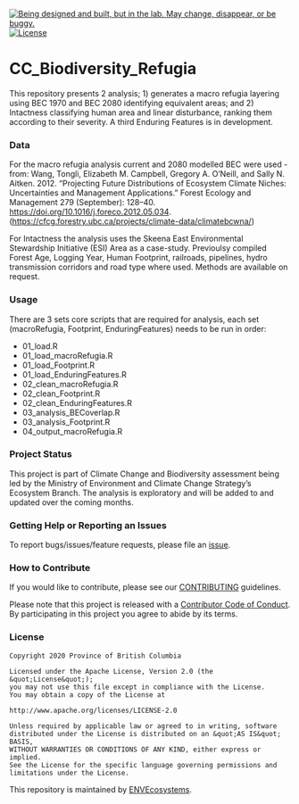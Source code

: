 
<a id="devex-badge" rel="Exploration" href="https://github.com/BCDevExchange/assets/blob/master/README.md"><img alt="Being designed and built, but in the lab. May change, disappear, or be buggy." style="border-width:0" src="https://assets.bcdevexchange.org/images/badges/exploration.svg" title="Being designed and built, but in the lab. May change, disappear, or be buggy." /></a>
[![License](https://img.shields.io/badge/License-Apache%202.0-blue.svg)](https://opensource.org/licenses/Apache-2.0)

# CC\_Biodiversity\_Refugia

This repository presents 2 analysis; 1) generates a macro refugia
layering using BEC 1970 and BEC 2080 identifying equivalent areas; and
2) Intactness classifying human area and linear disturbance, ranking
them according to their severity. A third Enduring Features is in
development.

### Data

For the macro refugia analysis current and 2080 modelled BEC were used -
from: Wang, Tongli, Elizabeth M. Campbell, Gregory A. O’Neill, and Sally
N. Aitken. 2012. “Projecting Future Distributions of Ecosystem Climate
Niches: Uncertainties and Management Applications.” Forest Ecology and
Management 279 (September): 128–40.
<https://doi.org/10.1016/j.foreco.2012.05.034>.
(<https://cfcg.forestry.ubc.ca/projects/climate-data/climatebcwna/>)

For Intactness the analysis uses the Skeena East Environmental
Stewardship Initiative (ESI) Area as a case-study. Previoulsy compiled
Forest Age, Logging Year, Human Footprint, railroads, pipelines, hydro
transmission corridors and road type where used. Methods are available
on request.

### Usage

There are 3 sets core scripts that are required for analysis, each set
(macroRefugia, Footprint, EnduringFeatures) needs to be run in order:

  - 01\_load.R
  - 01\_load\_macroRefugia.R
  - 01\_load\_Footprint.R
  - 01\_load\_EnduringFeatures.R
  - 02\_clean\_macroRefugia.R
  - 02\_clean\_Footprint.R
  - 02\_clean\_EnduringFeatures.R
  - 03\_analysis\_BECoverlap.R
  - 03\_analysis\_Footprint.R
  - 04\_output\_macroRefugia.R

### Project Status

This project is part of Climate Change and Biodiversity assessment being
led by the Ministry of Environment and Climate Change Strategy’s
Ecosystem Branch. The analysis is exploratory and will be added to and
updated over the coming months.

### Getting Help or Reporting an Issues

To report bugs/issues/feature requests, please file an
[issue](https://github.com/bcgov/CC_Biodiversity_Refugia/issues/).

### How to Contribute

If you would like to contribute, please see our
[CONTRIBUTING](CONTRIBUTING.md) guidelines.

Please note that this project is released with a [Contributor Code of
Conduct](CODE_OF_CONDUCT.md). By participating in this project you agree
to abide by its terms.

### License

    Copyright 2020 Province of British Columbia
    
    Licensed under the Apache License, Version 2.0 (the &quot;License&quot;);
    you may not use this file except in compliance with the License.
    You may obtain a copy of the License at
    
    http://www.apache.org/licenses/LICENSE-2.0
    
    Unless required by applicable law or agreed to in writing, software distributed under the License is distributed on an &quot;AS IS&quot; BASIS,
    WITHOUT WARRANTIES OR CONDITIONS OF ANY KIND, either express or implied.
    See the License for the specific language governing permissions and limitations under the License.

This repository is maintained by
[ENVEcosystems](https://github.com/orgs/bcgov/teams/envecosystems/members).
